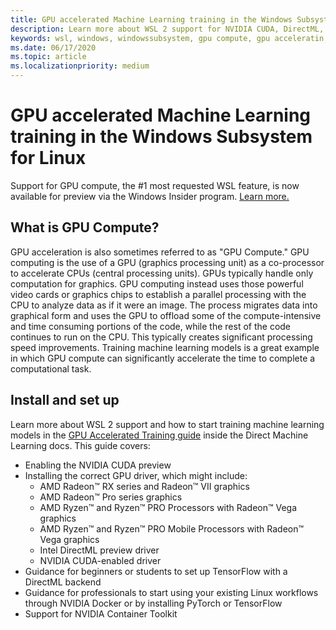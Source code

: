 ```yaml
---
title: GPU accelerated Machine Learning training in the Windows Subsystem for Linux
description: Learn more about WSL 2 support for NVIDIA CUDA, DirectML, Tensorflow, and PyTorch.
keywords: wsl, windows, windowssubsystem, gpu compute, gpu acceleratin, NVIDIA, CUDA, DirectML, Tensorflow, PyTorch, NVIDIA CUDA preview, GPU driver, NVIDIA Container Toolkit, Docker
ms.date: 06/17/2020
ms.topic: article
ms.localizationpriority: medium
---
```


# GPU accelerated Machine Learning training in the Windows Subsystem for Linux

Support for GPU compute, the #1 most requested WSL feature, is now available for preview via the Windows Insider program. [Learn more.](https://docs.microsoft.com/windows/win32/direct3d12/gpu-accelerated-training)

## What is GPU Compute?

GPU acceleration is also sometimes referred to as "GPU Compute." GPU computing is the use of a GPU (graphics processing unit) as a co-processor to accelerate CPUs (central processing units). GPUs typically handle only computation for graphics. GPU computing instead uses those powerful video cards or graphics chips to establish a parallel processing with the CPU to analyze data as if it were an image. The process migrates data into graphical form and uses the GPU to offload some of the compute-intensive and time consuming portions of the code, while the rest of the code continues to run on the CPU. This typically creates significant processing speed improvements. Training machine learning models is a great example in which GPU compute can significantly accelerate the time to complete a computational task.

## Install and set up

Learn more about WSL 2 support and how to start training machine learning models in the [GPU Accelerated Training guide](https://docs.microsoft.com/windows/win32/direct3d12/gpu-accelerated-training) inside the Direct Machine Learning docs. This guide covers:

* Enabling the NVIDIA CUDA preview
* Installing the correct GPU driver, which might include:
  * AMD Radeon™ RX series and Radeon™ VII graphics
  * AMD Radeon™ Pro series graphics
  * AMD Ryzen™ and Ryzen™ PRO Processors with Radeon™ Vega graphics
  * AMD Ryzen™ and Ryzen™ PRO Mobile Processors with Radeon™ Vega graphics
  * Intel DirectML preview driver
  * NVIDIA CUDA-enabled driver
* Guidance for beginners or students to set up TensorFlow with a DirectML backend
* Guidance for professionals to start using your existing Linux workflows through NVIDIA Docker or by installing PyTorch or TensorFlow
* Support for NVIDIA Container Toolkit
